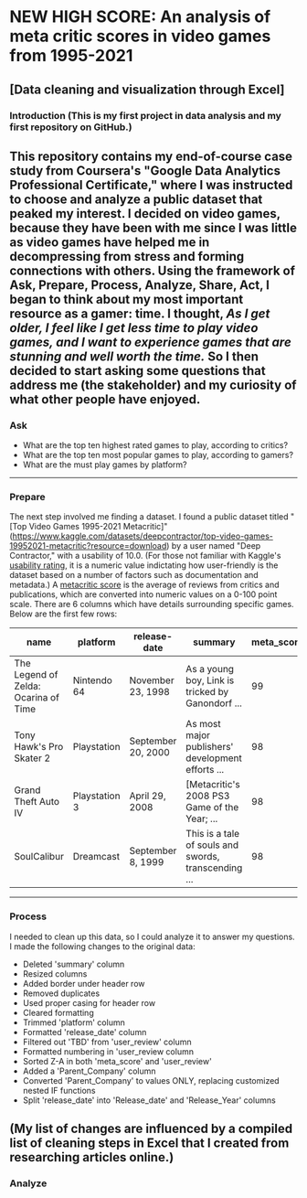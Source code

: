 # NEW HIGH SCORE: An analysis of meta critic scores in video games from 1995-2021
## [Data cleaning and visualization through Excel]
### Introduction (This is my first project in data analysis and my first repository on GitHub.) 
This repository contains my end-of-course case study from Coursera's "Google Data Analytics Professional Certificate," where I was instructed to choose and analyze a public dataset that peaked my interest. I decided on video games, because they have been with me since I was little as video games have helped me in decompressing from stress and forming connections with others. Using the framework of **Ask, Prepare, Process, Analyze, Share, Act**, I began to think about my most important resource as a gamer: time. I thought, *As I get older, I feel like I get less time to play video games, and I want to experience games that are stunning and well worth the time.* So I then decided to start asking some questions that address me (the stakeholder) and my curiosity of what other people have enjoyed. 
---
### Ask 
- What are the top ten highest rated games to play, according to critics?
- What are the top ten most popular games to play, according to gamers?
- What are the must play games by platform?
---
### Prepare
The next step involved me finding a dataset. I found a public dataset titled "[Top Video Games 1995-2021 Metacritic]"(https://www.kaggle.com/datasets/deepcontractor/top-video-games-19952021-metacritic?resource=download) by a user named "Deep Contractor," with a usability of 10.0. (For those not familiar with Kaggle's [usability rating](https://www.kaggle.com/product-feedback/93922), it is a numeric value indictating how user-friendly is the dataset based on a number of factors such as documentation and metadata.) A [metacritic score](https://www.metacritic.com/faq#item11) is the average of reviews from critics and publications, which are converted into numeric values on a 0-100 point scale. There are 6 columns which have details surrounding specific games. Below are the first few rows:

| name                                 | platform      | release-date       | summary                                              | meta_score | user_review |
|--------------------------------------|---------------|--------------------|------------------------------------------------------|------------|-------------|
| The Legend of Zelda: Ocarina of Time | Nintendo 64   | November 23, 1998  | As a young boy, Link is tricked by Ganondorf ...     | 99         | 9.1         |
| Tony Hawk's Pro Skater 2             | Playstation   | September 20, 2000 | As most major publishers' development efforts ...    | 98         | 7.4         |
| Grand Theft Auto IV                  | Playstation 3 | April 29, 2008     | [Metacritic's 2008 PS3 Game of the Year; ...         | 98         | 7.7         |
| SoulCalibur                          | Dreamcast     | September 8, 1999  | This is a tale of souls and swords, transcending ... | 98         | 8.4         |
---
### Process
I needed to clean up this data, so I could analyze it to answer my questions. I made the following changes to the original data:
- Deleted 'summary' column
- Resized columns
- Added border under header row
- Removed duplicates
- Used proper casing for header row
- Cleared formatting
- Trimmed 'platform' column
- Formatted 'release_date' column
- Filtered out 'TBD' from 'user_review' column
- Formatted numbering in 'user_review column
- Sorted Z-A in both 'meta_score' and 'user_review'
- Added a 'Parent_Company' column
- Converted 'Parent_Company' to values ONLY, replacing customized nested IF functions
- Split 'release_date' into 'Release_date' and 'Release_Year' columns

(My list of changes are influenced by a compiled list of cleaning steps in Excel that I created from researching articles online.)
---
### Analyze



